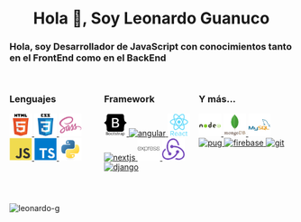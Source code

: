 <h1 align="center">Hola 👋, Soy Leonardo Guanuco</h1>
<h3>Hola, soy Desarrollador de JavaScript con conocimientos tanto en el FrontEnd como en el BackEnd</h3>


<div style="display: flex; margin-top: 30px">
    <div style="flex: 1;">
        <h3>Lenguajes</h3>
        <p>
            <!-- HTML  -->
            <a href="https://www.w3.org/html/" target="_blank" rel="noreferrer">
                <img src="https://raw.githubusercontent.com/devicons/devicon/master/icons/html5/html5-original-wordmark.svg" alt="html5" width="40" height="40"/>
            </a>
            <!-- CSS -->
            <a href="https://www.w3schools.com/css/" target="_blank" rel="noreferrer"> 
                <img src="https://raw.githubusercontent.com/devicons/devicon/master/icons/css3/css3-original-wordmark.svg" alt="css3" width="40" height="40"/> 
            </a> 
            <!-- SASS -->
            <a href="https://sass-lang.com" target="_blank" rel="noreferrer">
                <img src="https://raw.githubusercontent.com/devicons/devicon/master/icons/sass/sass-original.svg" alt="sass" width="40" height="40"/>
            </a>
            <!-- JAVASCRIPT -->
            <a href="https://developer.mozilla.org/en-US/docs/Web/JavaScript" target="_blank" rel="noreferrer">
                <img src="https://raw.githubusercontent.com/devicons/devicon/master/icons/javascript/javascript-original.svg" alt="javascript" width="40" height="40"/>
            </a>
            <!-- TYPESCRIPT -->
            <a href="https://www.typescriptlang.org/" target="_blank" rel="noreferrer">
                <img src="https://raw.githubusercontent.com/devicons/devicon/master/icons/typescript/typescript-original.svg" alt="typescript" width="40" height="40"/>
            </a>
            <!-- PYTHON -->
            <a href="https://www.python.org" target="_blank" rel="noreferrer">
                <img src="https://raw.githubusercontent.com/devicons/devicon/master/icons/python/python-original.svg" alt="python" width="40" height="40"/>
            </a>
        </p>
    </div>
    <div style="flex: 1;">
        <h3>Framework</h3>
        <p flex="center">
            <!-- BOOSTRAP -->
            <a href="https://getbootstrap.com" target="_blank" rel="noreferrer"> 
                <img src="https://raw.githubusercontent.com/devicons/devicon/master/icons/bootstrap/bootstrap-plain-wordmark.svg" alt="bootstrap" width="40" height="40"/> 
            </a>
            <!-- ANGULAR -->
            <a href="https://angular.io" target="_blank" rel="noreferrer"> 
                <img src="https://angular.io/assets/images/logos/angular/angular.svg" alt="angular" width="40" height="40"/> 
            </a>
            <!-- REACT.JS -->
            <a href="https://reactjs.org/" target="_blank" rel="noreferrer">
                <img src="https://raw.githubusercontent.com/devicons/devicon/master/icons/react/react-original-wordmark.svg" alt="react" width="40" height="40"/>
            </a>
            <!-- NEXT.JS -->
            <a href="https://nextjs.org/" target="_blank" rel="noreferrer">
                <img src="https://cdn.worldvectorlogo.com/logos/nextjs-2.svg" alt="nextjs" width="40" height="40"/>
            </a>
            <!-- EXPRESS -->
            <a href="https://expressjs.com" target="_blank" rel="noreferrer"> 
                <img src="https://raw.githubusercontent.com/devicons/devicon/master/icons/express/express-original-wordmark.svg" alt="express" width="40" height="40"/> 
            </a> 
            <!-- REDUX -->
            <a href="https://redux.js.org" target="_blank" rel="noreferrer">
                <img src="https://raw.githubusercontent.com/devicons/devicon/master/icons/redux/redux-original.svg" alt="redux" width="40" height="40"/>
            </a>
            <!-- DJANGO -->
            <a href="https://www.djangoproject.com/" target="_blank" rel="noreferrer"> 
                <img src="https://cdn.worldvectorlogo.com/logos/django.svg" alt="django" width="40" height="40"/> 
            </a>
        </p>
    </div>
    <div style="flex: 1;">
        <h3>Y más...</h3>
        <p>
            <!-- NODE -->
            <a href="https://nodejs.org" target="_blank" rel="noreferrer">
                <img src="https://raw.githubusercontent.com/devicons/devicon/master/icons/nodejs/nodejs-original-wordmark.svg" alt="nodejs" width="40" height="40"/>
            </a> 
            <!-- MONGODB -->
            <a href="https://www.mongodb.com/" target="_blank" rel="noreferrer">
                <img src="https://raw.githubusercontent.com/devicons/devicon/master/icons/mongodb/mongodb-original-wordmark.svg" alt="mongodb" width="40" height="40"/>
            </a> 
            <!-- MySQL -->
            <a href="https://www.mysql.com/" target="_blank" rel="noreferrer">
                <img src="https://raw.githubusercontent.com/devicons/devicon/master/icons/mysql/mysql-original-wordmark.svg" alt="mysql" width="40" height="40"/>
            </a>
            <!-- PUG  -->
            <a href="https://pugjs.org" target="_blank" rel="noreferrer">
                <img src="https://cdn.worldvectorlogo.com/logos/pug.svg" alt="pug" width="40" height="40"/>
            </a> 
            <!-- FIREBASE -->
            <a href="https://firebase.google.com/" target="_blank" rel="noreferrer"> 
                <img src="https://www.vectorlogo.zone/logos/firebase/firebase-icon.svg" alt="firebase" width="40" height="40"/>
            </a>
            <!-- GIT -->
            <a href="https://git-scm.com/" target="_blank" rel="noreferrer">
                <img src="https://www.vectorlogo.zone/logos/git-scm/git-scm-icon.svg" alt="git" width="40" height="40"/>
            </a>
        </p>
    </div>
</div>


<p style="margin-top: 40px;">
    <img align="center" src="https://github-readme-stats.vercel.app/api/top-langs?username=leonardo-g&show_icons=true&locale=en&layout=compact" alt="leonardo-g" />
</p>
